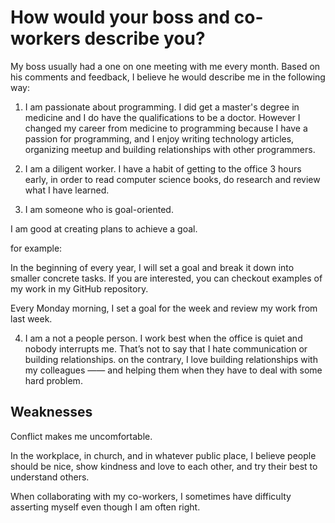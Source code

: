 # How would your boss and co-workers describe you?

My boss usually had a one on one meeting with me every month. Based on his comments and feedback, I believe he would describe me in the following way:


1. I am passionate about programming. I did get a master's degree in medicine and I do have the qualifications to be a doctor. However I changed my career from medicine to programming because I have a passion for programming, and I enjoy writing technology articles, organizing meetup and building relationships with other programmers.

2. I am a diligent worker. I have a habit of getting to the office 3 hours early, in order to read computer science books, do research and review what I have learned.

3. I am someone who is goal-oriented. 

I am good at creating plans to achieve a goal.

for example:

In the beginning of every year, I will set a goal and break it down into smaller concrete tasks. If you are interested, you can checkout examples of my work in my GitHub repository.

Every Monday morning, I set a goal for the week and review my work from last week.

4. I am a not a people person. I work best when the office is quiet and nobody interrupts me. That’s not to say that I hate communication or building relationships. on the contrary, I love building relationships with my colleagues —— and helping them when they have to deal with some hard problem.


## Weaknesses

Conflict makes me uncomfortable.

In the workplace, in church, and in whatever public place, I believe people should be nice, show kindness and love to each other, and try their best to understand others.

When collaborating with my co-workers, I sometimes have difficulty asserting myself even though I am often right.

